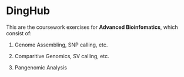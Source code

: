 # DingHub

This are the coursework exercises for **Advanced Bioinfomatics**, which consist of:

1. Genome Assembling, SNP calling, etc.

2. Comparitive Genomics, SV calling, etc.

3. Pangenomic Analysis

